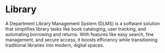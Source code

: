 # Library
A Department Library Management System (DLMS) is a software solution that simplifies library tasks like book cataloging, user tracking, and automating borrowing and returns. With features like easy search, fine management, and secure access, it boosts efficiency while transitioning traditional libraries into modern, digital spaces.
